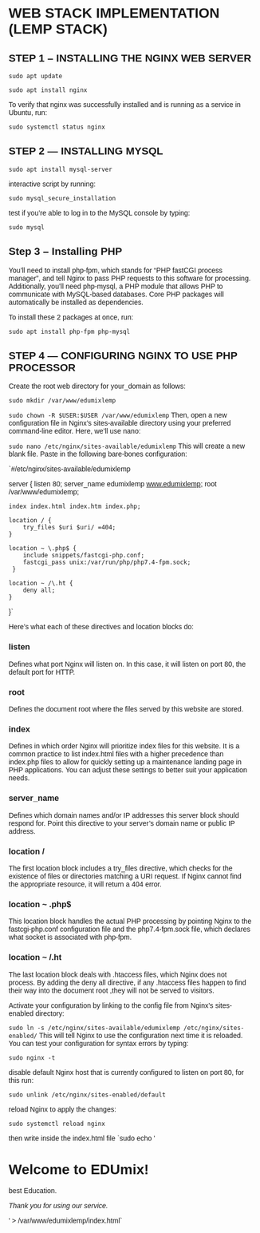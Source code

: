 # WEB STACK IMPLEMENTATION (LEMP STACK)

## STEP 1 – INSTALLING THE NGINX WEB SERVER

`sudo apt update`

`sudo apt install nginx`

To verify that nginx was successfully installed and is running as a service in Ubuntu, run:

`sudo systemctl status nginx`


## STEP 2 — INSTALLING MYSQL
`sudo apt install mysql-server`

interactive script by running:

`sudo mysql_secure_installation`

test if you’re able to log in to the MySQL console by typing:

`sudo mysql`


## Step 3 – Installing PHP

You’ll need to install php-fpm, which stands for “PHP fastCGI process manager”, and tell Nginx to pass PHP requests to this software for processing. Additionally, you’ll need php-mysql, a PHP module that allows PHP to communicate with MySQL-based databases. Core PHP packages will automatically be installed as dependencies.

To install these 2 packages at once, run:

`sudo apt install php-fpm php-mysql`


## STEP 4 — CONFIGURING NGINX TO USE PHP PROCESSOR

Create the root web directory for your_domain as follows:

`sudo mkdir /var/www/edumixlemp`

`sudo chown -R $USER:$USER /var/www/edumixlemp`
Then, open a new configuration file in Nginx’s sites-available directory using your preferred command-line editor. Here, we’ll use nano:

`sudo nano /etc/nginx/sites-available/edumixlemp`
This will create a new blank file. Paste in the following bare-bones configuration:

`#/etc/nginx/sites-available/edumixlemp

server {
    listen 80;
    server_name edumixlemp www.edumixlemp;
    root /var/www/edumixlemp;

    index index.html index.htm index.php;

    location / {
        try_files $uri $uri/ =404;
    }

    location ~ \.php$ {
        include snippets/fastcgi-php.conf;
        fastcgi_pass unix:/var/run/php/php7.4-fpm.sock;
     }

    location ~ /\.ht {
        deny all;
    }

}`

Here’s what each of these directives and location blocks do:

### listen 
Defines what port Nginx will listen on. In this case, it will listen on port 80, the default port for HTTP.
### root
Defines the document root where the files served by this website are stored.
### index
Defines in which order Nginx will prioritize index files for this website. It is a common practice to list index.html files with a higher precedence than index.php files to allow for quickly setting up a maintenance landing page in PHP applications. You can adjust these settings to better suit your application needs.
### server_name 
Defines which domain names and/or IP addresses this server block should respond for. Point this directive to your server’s domain name or public IP address.
### location / 
The first location block includes a try_files directive, which checks for the existence of files or directories matching a URI request. If Nginx cannot find the appropriate resource, it will return a 404 error.
### location ~ \.php$ 
This location block handles the actual PHP processing by pointing Nginx to the fastcgi-php.conf configuration file and the php7.4-fpm.sock file, which declares what socket is associated with php-fpm.
### location ~ /\.ht 
The last location block deals with .htaccess files, which Nginx does not process. By adding the deny all directive, if any .htaccess files happen to find their way into the document root ,they will not be served to visitors.


Activate your configuration by linking to the config file from Nginx’s sites-enabled directory:

`sudo ln -s /etc/nginx/sites-available/edumixlemp /etc/nginx/sites-enabled/`
This will tell Nginx to use the configuration next time it is reloaded. You can test your configuration for syntax errors by typing:

`sudo nginx -t`

disable default Nginx host that is currently configured to listen on port 80, for this run:

`sudo unlink /etc/nginx/sites-enabled/default`

reload Nginx to apply the changes:

`sudo systemctl reload nginx`

then write inside the index.html file
`sudo echo '<!DOCTYPE html>
<html>
<head>
<title>Welcome to EDUmix on Nginx!</title>
<style>
    body {
        width: 35em;
        margin: 0 auto;
        font-family: Tahoma, Verdana, Arial, sans-serif;
    }
</style>
</head>
<body>
<h1>Welcome to EDUmix!</h1>
<p>best Education.</p>

<p><em>Thank you for using our service.</em></p>
</body>
</html>' > /var/www/edumixlemp/index.html`





##

##


##


##


##


##


##
